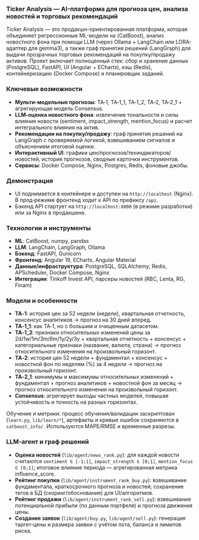 ### Ticker Analysis — AI-платформа для прогноза цен, анализа новостей и торговых рекомендаций

Ticker Analysis — это продакшн-ориентированная платформа, которая объединяет регрессионные ML-модели на (CatBoost), анализ новостного фона при помощи LLM (через Ollama + LangChain или LORA-адаптер для gemma3), а также граф принятия решений (LangGraph) для выдачи прозрачных торговых рекомендаций на покупку/продажу активов. Проект включает полноценный стек: сбор и хранение данных (PostgreSQL), FastAPI, UI (Angular + ECharts), кэш (Redis), контейнеризацию (Docker Compose) и планировщик заданий.

### Ключевые возможности
- **Мульти‑модельные прогнозы**: TA‑1, TA‑1_1, TA‑1_2, TA‑2, TA‑2_1 + агрегирующая модель Consensus.
- **LLM‑оценка новостного фона**: извлечение тональности и силы влияния новости (sentiment, impact_strength, mention_focus) и расчет интегрального влияния на актив.
- **Рекомендации на покупку/продажу**: граф принятия решений на LangGraph c проверяемой логикой, взвешиванием сигналов и объяснением итоговой оценки.
- **Интерактивный UI**: графики цен/прогнозов/техиндикаторов/новостей, история прогнозов, сводные карточки инструментов.
- **Сервисы**: Docker Compose, Nginx, Postgres, Redis, фоновые джобы.

### Демонстрация
- UI поднимается в контейнере и доступен на `http://localhost` (Nginx). В прод‑режиме фронтенд ходит к API по префиксу `/api`.
- Бэкенд API стартует на `http://localhost:8000` (в режиме разработки) или за Nginx в продакшене.

### Технологии и инструменты
- **ML**: CatBoost, numpy, pandas
- **LLM**: LangChain, LangGraph, Ollama
- **Бэкенд**: FastAPI, Gunicorn
- **Фронтенд**: Angular 19, ECharts, Angular Material
- **Данные/инфраструктура**: PostgreSQL, SQLAlchemy, Redis, APScheduler, Docker Compose, Nginx
- **Интеграции**: Tinkoff Invest API, парсеры новостей (RBC, Lenta, RG, Finam)

### Модели и особенности
- **TA‑1**: история цен за 52 недели (недели), квартальная отчетность, консенсус аналитиков → прогноз на 30 дней вперед.
- **TA‑1_1**: как TA‑1, но с большим и очищенным датасетом.
- **TA‑1_2**: признаки относительных изменений цены за 2d/1w/1m/3m/6m/1y/2y/3y + квартальная отчетность + консенсус + категориальные признаки (название, валюта, страна) → прогноз относительного изменения на произвольный горизонт.
- **TA‑2**: история цен 52 недели + фундаментал + консенсус + новостной фон по неделям (%) за 4 недели → прогноз на произвольный горизонт.
- **TA‑2_1**: минимумы и максимумы относительных изменений + фундаментал + прогноз аналитиков + новостной фон за месяц → прогноз относительного изменения на произвольный горизонт.
- **Consensus**: агрегирует выходы частных моделей, повышая устойчивость и точность на разных горизонтах.

Обучение и метрики: процесс обучения/валидации заскриптован (`learn.py`, `lib/learn/*`), артефакты и кривые ошибок сохраняются в `catboost_info/`. Используются MAPE/RMSE и временные разрезы.

### LLM‑агент и граф решений
- **Оценка новостей** (`lib/agent/news_rank.py`): для каждой новости считаются `sentiment ∈ [-1;1]`, `impact_strength ∈ [0;1]`, `mention_focus ∈ [0;1]`; итоговое влияние периода — агрегированная метрика influence_score.
- **Рейтинг покупки** (`lib/agent/instrument_rank_buy.py`): взвешивание фундаментала, краткосрочного прогноза и новостей; сохранение тегов в БД (скоринг/обоснование) для UI/алгоритмов.
- **Рейтинг продажи** (`lib/agent/instrument_rank_sell.py`): взвешивание потенциальной прибыли (по данным портфеля) и прогноза движения цены.
- **Создание заявок** (`lib/agent/buy.py`, `lib/agent/sell.py`): генерация таргет‑цены и размера заявки с учётом лота, баланса и лимитов риска.
